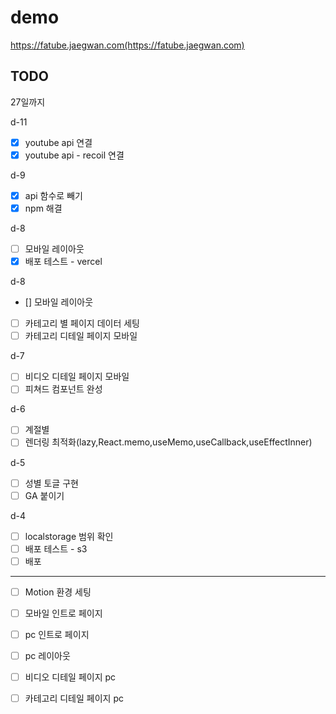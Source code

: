 # demo

https://fatube.jaegwan.com(https://fatube.jaegwan.com)

## TODO

27일까지

d-11

-   [x] youtube api 연결
-   [x] youtube api - recoil 연결

d-9

-   [x] api 함수로 빼기
-   [x] npm 해결

d-8

-   [ ] 모바일 레이아웃
-   [x] 배포 테스트 - vercel

d-8

-   [] 모바일 레이아웃
-   [ ] 카테고리 별 페이지 데이터 세팅
-   [ ] 카테고리 디테일 페이지 모바일

d-7

-   [ ] 비디오 디테일 페이지 모바일
-   [ ] 피쳐드 컴포넌트 완성

d-6

-   [ ] 계절별
-   [ ] 렌더링 최적화(lazy,React.memo,useMemo,useCallback,useEffectInner)

d-5

-   [ ] 성별 토글 구현
-   [ ] GA 붙이기

d-4

-   [ ] localstorage 범위 확인
-   [ ] 배포 테스트 - s3
-   [ ] 배포

---

-   [ ] Motion 환경 세팅
-   [ ] 모바일 인트로 페이지
-   [ ] pc 인트로 페이지

-   [ ] pc 레이아웃
-   [ ] 비디오 디테일 페이지 pc
-   [ ] 카테고리 디테일 페이지 pc
